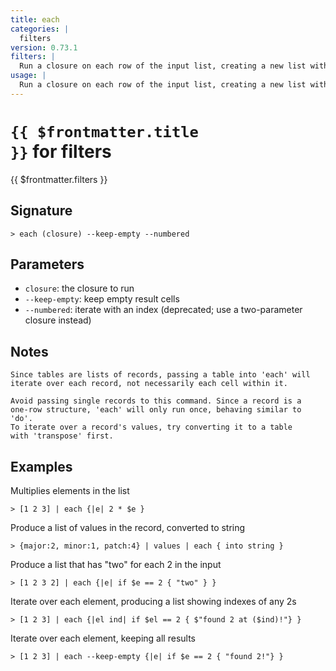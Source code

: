```yaml
---
title: each
categories: |
  filters
version: 0.73.1
filters: |
  Run a closure on each row of the input list, creating a new list with the results.
usage: |
  Run a closure on each row of the input list, creating a new list with the results.
---
```


# <code>{{ $frontmatter.title }}</code> for filters

<div class='command-title'>{{ $frontmatter.filters }}</div>

## Signature

```> each (closure) --keep-empty --numbered```

## Parameters

 -  `closure`: the closure to run
 -  `--keep-empty`: keep empty result cells
 -  `--numbered`: iterate with an index (deprecated; use a two-parameter closure instead)

## Notes
```text
Since tables are lists of records, passing a table into 'each' will
iterate over each record, not necessarily each cell within it.

Avoid passing single records to this command. Since a record is a
one-row structure, 'each' will only run once, behaving similar to 'do'.
To iterate over a record's values, try converting it to a table
with 'transpose' first.
```
## Examples

Multiplies elements in the list
```shell
> [1 2 3] | each {|e| 2 * $e }
```

Produce a list of values in the record, converted to string
```shell
> {major:2, minor:1, patch:4} | values | each { into string }
```

Produce a list that has "two" for each 2 in the input
```shell
> [1 2 3 2] | each {|e| if $e == 2 { "two" } }
```

Iterate over each element, producing a list showing indexes of any 2s
```shell
> [1 2 3] | each {|el ind| if $el == 2 { $"found 2 at ($ind)!"} }
```

Iterate over each element, keeping all results
```shell
> [1 2 3] | each --keep-empty {|e| if $e == 2 { "found 2!"} }
```
